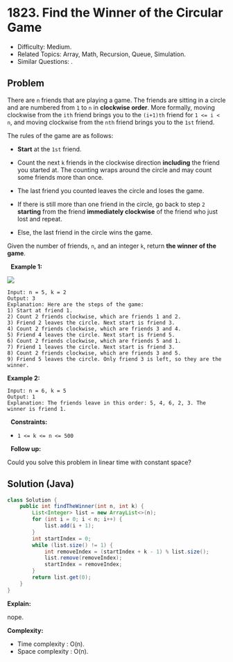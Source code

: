 # 1823. Find the Winner of the Circular Game

- Difficulty: Medium.
- Related Topics: Array, Math, Recursion, Queue, Simulation.
- Similar Questions: .

## Problem

There are ```n``` friends that are playing a game. The friends are sitting in a circle and are numbered from ```1``` to ```n``` in **clockwise order**. More formally, moving clockwise from the ```ith``` friend brings you to the ```(i+1)th``` friend for ```1 <= i < n```, and moving clockwise from the ```nth``` friend brings you to the ```1st``` friend.

The rules of the game are as follows:


	
- **Start** at the ```1st``` friend.
	
- Count the next ```k``` friends in the clockwise direction **including** the friend you started at. The counting wraps around the circle and may count some friends more than once.
	
- The last friend you counted leaves the circle and loses the game.
	
- If there is still more than one friend in the circle, go back to step ```2``` **starting** from the friend **immediately clockwise** of the friend who just lost and repeat.
	
- Else, the last friend in the circle wins the game.


Given the number of friends, ```n```, and an integer ```k```, return **the winner of the game**.

 
**Example 1:**

![](https://assets.leetcode.com/uploads/2021/03/25/ic234-q2-ex11.png)

```
Input: n = 5, k = 2
Output: 3
Explanation: Here are the steps of the game:
1) Start at friend 1.
2) Count 2 friends clockwise, which are friends 1 and 2.
3) Friend 2 leaves the circle. Next start is friend 3.
4) Count 2 friends clockwise, which are friends 3 and 4.
5) Friend 4 leaves the circle. Next start is friend 5.
6) Count 2 friends clockwise, which are friends 5 and 1.
7) Friend 1 leaves the circle. Next start is friend 3.
8) Count 2 friends clockwise, which are friends 3 and 5.
9) Friend 5 leaves the circle. Only friend 3 is left, so they are the winner.
```

**Example 2:**

```
Input: n = 6, k = 5
Output: 1
Explanation: The friends leave in this order: 5, 4, 6, 2, 3. The winner is friend 1.
```

 
**Constraints:**


	
- ```1 <= k <= n <= 500```


 
**Follow up:**

Could you solve this problem in linear time with constant space?


## Solution (Java)

```java
class Solution {
    public int findTheWinner(int n, int k) {
        List<Integer> list = new ArrayList<>(n);
        for (int i = 0; i < n; i++) {
            list.add(i + 1);
        }
        int startIndex = 0;
        while (list.size() != 1) {
            int removeIndex = (startIndex + k - 1) % list.size();
            list.remove(removeIndex);
            startIndex = removeIndex;
        }
        return list.get(0);
    }
}
```

**Explain:**

nope.

**Complexity:**

* Time complexity : O(n).
* Space complexity : O(n).
